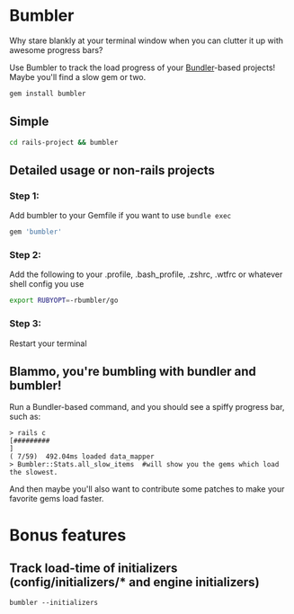 # Bumbler
Why stare blankly at your terminal window when you can clutter it up with awesome progress bars?

Use Bumbler to track the load progress of your [Bundler](http://gembundler.com/)-based projects!  Maybe you'll find a slow gem or two.

```Bash
gem install bumbler
```

## Simple

```Bash
cd rails-project && bumbler
```

## Detailed usage or non-rails projects
### Step 1:
Add bumbler to your Gemfile if you want to use `bundle exec`

```Ruby
gem 'bumbler'
```

### Step 2:
Add the following to your .profile, .bash_profile, .zshrc, .wtfrc or whatever shell config you use

```Bash
export RUBYOPT=-rbumbler/go
```

### Step 3:
Restart your terminal


## Blammo, you're bumbling with bundler and bumbler!
Run a Bundler-based command, and you should see a spiffy progress bar, such as:

```
> rails c
[#########                                                                     ]
( 7/59)  492.04ms loaded data_mapper
> Bumbler::Stats.all_slow_items  #will show you the gems which load the slowest.
```


And then maybe you'll also want to contribute some patches to make your favorite gems load faster.

# Bonus features

## Track load-time of initializers (config/initializers/* and engine initializers)

`bumbler --initializers`
